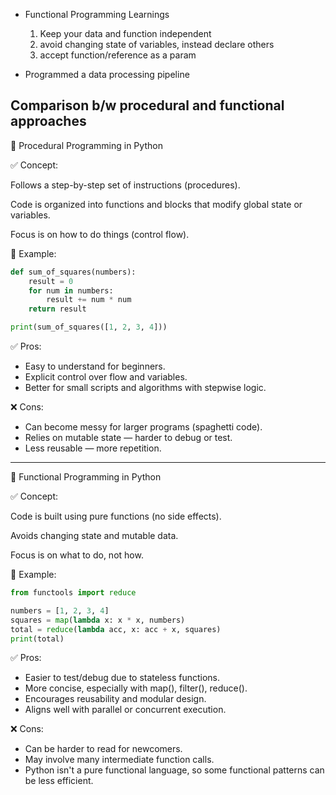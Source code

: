 - Functional Programming Learnings
  1. Keep your data and function independent
  2. avoid changing state of variables, instead declare others
  3. accept function/reference as a param
  
- Programmed a data processing pipeline
   
## Comparison b/w procedural and functional approaches

🧱 Procedural Programming in Python

✅ Concept:

Follows a step-by-step set of instructions (procedures).

Code is organized into functions and blocks that modify global state or variables.

Focus is on how to do things (control flow).

🧾 Example:
```python
def sum_of_squares(numbers):
    result = 0
    for num in numbers:
        result += num * num
    return result

print(sum_of_squares([1, 2, 3, 4]))
```
✅ Pros:

 - Easy to understand for beginners.
 - Explicit control over flow and variables.
 - Better for small scripts and algorithms with stepwise logic.

❌ Cons:

 - Can become messy for larger programs (spaghetti code).
 - Relies on mutable state — harder to debug or test.
 - Less reusable — more repetition. 

---

🧮 Functional Programming in Python

✅ Concept:

Code is built using pure functions (no side effects).

Avoids changing state and mutable data.

Focus is on what to do, not how.

🧾 Example:
```python
from functools import reduce

numbers = [1, 2, 3, 4]
squares = map(lambda x: x * x, numbers)
total = reduce(lambda acc, x: acc + x, squares)
print(total)
```
✅ Pros:

 - Easier to test/debug due to stateless functions.
 - More concise, especially with map(), filter(), reduce().
 - Encourages reusability and modular design.
 - Aligns well with parallel or concurrent execution.

❌ Cons:
 - Can be harder to read for newcomers.
 - May involve many intermediate function calls.
 - Python isn't a pure functional language, so some functional patterns can be less efficient.


